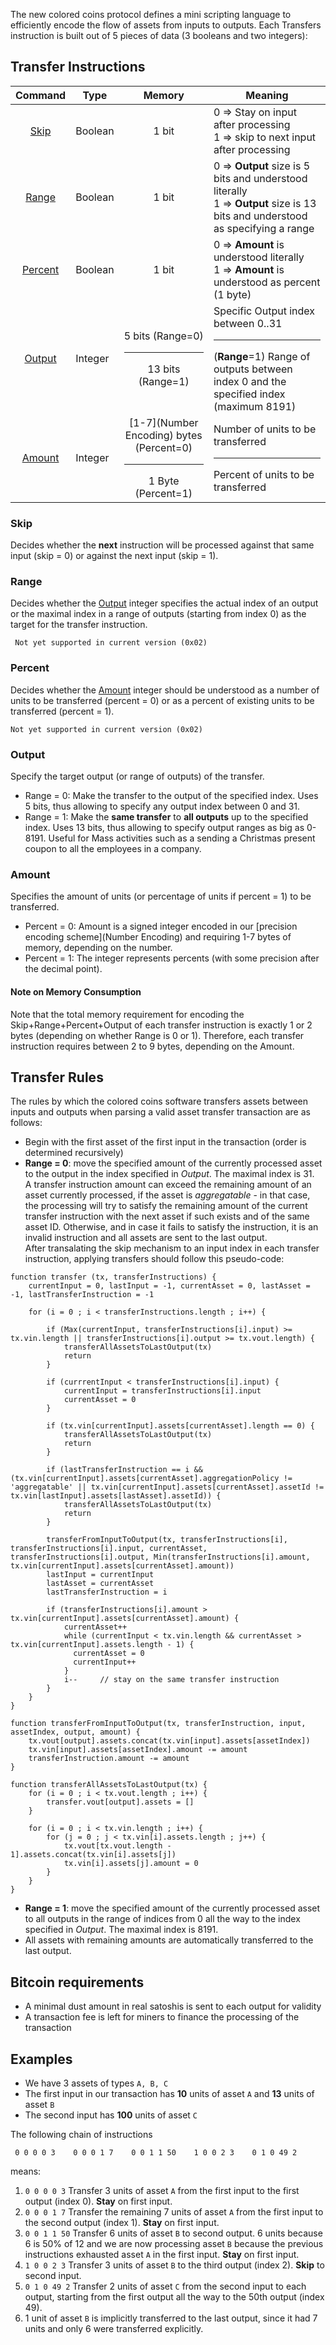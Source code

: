 The new colored coins protocol defines a mini scripting language to efficiently encode the flow of assets from inputs to outputs.
Each Transfers instruction is built out of 5 pieces of data (3 booleans and two integers):

## Transfer Instructions

|Command            |Type   |Memory |Meaning|
|:-----------------:|-------|:---:|-------|
|[Skip](#skip)      |Boolean|1 bit  |0 => Stay on input after processing<br/>1 => skip to next input after processing|
|[Range](#range)    |Boolean|1 bit   |0 => **Output** size is 5 bits and understood literally<br/>1 => **Output** size is 13 bits and understood as specifying a range|
|[Percent](#percent)|Boolean|1 bit   |0 => **Amount** is understood literally<br/>1 => **Amount** is understood as percent (1 byte)
|[Output](#output)  |Integer|5 bits (Range=0)<hr/>13 bits (Range=1)| Specific Output index between 0..31<hr/>(**Range**=1) Range of outputs between index 0 and the specified index (maximum 8191)
|[Amount](#amount)|Integer|[1-7](Number Encoding) bytes (Percent=0)<hr/>1 Byte (Percent=1)| Number of units to be transferred <hr/> Percent of units to be transferred


### Skip
Decides whether the **next** instruction will be processed against that same input (skip = 0) or against the next input (skip = 1).

### Range
Decides whether the [Output](#output) integer specifies the actual index of an output or the maximal index in a range of outputs (starting from index 0) as the target for the transfer instruction.

` Not yet supported in current version (0x02)`

### Percent
Decides whether the [Amount](#amount) integer should be understood as a number of units to be transferred (percent = 0) or as a percent of existing units to be transferred (percent = 1).

`Not yet supported in current version (0x02)`

### Output
Specify the target output (or range of outputs) of the transfer.

* Range = 0: Make the transfer to the output of the specified index. 
Uses 5 bits, thus allowing to specify any output index between 0 and 31. 
* Range = 1: Make the **same transfer** to **all outputs** up to the specified index.
Uses 13 bits, thus allowing to specify output ranges as big as 0-8191. Useful for Mass activities such as a sending a Christmas present coupon to all the employees in a company.  

### Amount
Specifies the amount of units (or percentage of units if percent = 1) to be transferred. 
* Percent = 0: Amount is a signed integer encoded in our [precision encoding scheme](Number Encoding) and requiring 1-7 bytes of memory, depending on the number.
* Percent = 1: The integer represents percents (with some precision after the decimal point).

#### Note on Memory Consumption
Note that the total memory requirement for encoding the Skip+Range+Percent+Output of each transfer instruction is exactly 1 or 2 bytes (depending on whether Range is 0 or 1). Therefore, each transfer instruction requires between 2 to 9 bytes, depending on the Amount.

## Transfer Rules

The rules by which the colored coins software transfers assets between inputs and outputs when parsing a valid asset transfer transaction are as follows:
* Begin with the first asset of the first input in the transaction (order is determined recursively) 
* **Range = 0**: move the specified amount of the currently processed asset to the output in the index specified in *Output*. The maximal index is 31.<br> 
A transfer instruction amount can exceed the remaining amount of an asset currently processed, if the asset is *aggregatable* - in that case, the processing will try to satisfy the remaining amount of the current transfer instruction with the next asset if such exists and of the same asset ID.
Otherwise, and in case it fails to satisfy the instruction, it is an invalid instruction and all assets are sent to the last output.<br>
After transalating the skip mechanism to an input index in each transfer instruction, applying transfers should follow this pseudo-code:
```
function transfer (tx, transferInstructions) {
	currentInput = 0, lastInput = -1, currentAsset = 0, lastAsset = -1, lastTransferInstruction = -1

	for (i = 0 ; i < transferInstructions.length ; i++) {

		if (Max(currentInput, transferInstructions[i].input) >= tx.vin.length || transferInstructions[i].output >= tx.vout.length) {
			transferAllAssetsToLastOutput(tx)
			return			
		}

		if (currrentInput < transferInstructions[i].input) {
			currentInput = transferInstructions[i].input
			currentAsset = 0
		}

		if (tx.vin[currentInput].assets[currentAsset].length == 0) {
			transferAllAssetsToLastOutput(tx)
			return		
		}

		if (lastTransferInstruction == i && (tx.vin[currentInput].assets[currentAsset].aggregationPolicy != 'aggregatable' || tx.vin[currentInput].assets[currentAsset].assetId != tx.vin[lastInput].assets[lastAsset].assetId)) {
			transferAllAssetsToLastOutput(tx)
			return			
		}

		transferFromInputToOutput(tx, transferInstructions[i], transferInstructions[i].input, currentAsset, transferInstructions[i].output, Min(transferInstructions[i].amount, tx.vin[currentInput].assets[currentAsset].amount))
		lastInput = currentInput
		lastAsset = currentAsset
		lastTransferInstruction = i
                
		if (transferInstructions[i].amount > tx.vin[currentInput].assets[currentAsset].amount) {
	  	    currentAsset++
	        while (currentInput < tx.vin.length && currentAsset > tx.vin[currentInput].assets.length - 1) {
	          currentAsset = 0
	          currentInput++
    	    }
  		    i--		// stay on the same transfer instruction
	  	}
	}
}

function transferFromInputToOutput(tx, transferInstruction, input, assetIndex, output, amount) {
	tx.vout[output].assets.concat(tx.vin[input].assets[assetIndex])
	tx.vin[input].assets[assetIndex].amount -= amount
	transferInstruction.amount -= amount
}

function transferAllAssetsToLastOutput(tx) {
	for (i = 0 ; i < tx.vout.length ; i++) {
		transfer.vout[output].assets = []
	}

	for (i = 0 ; i < tx.vin.length ; i++) {
		for (j = 0 ; j < tx.vin[i].assets.length ; j++) {
			tx.vout[tx.vout.length - 1].assets.concat(tx.vin[i].assets[j])
			tx.vin[i].assets[j].amount = 0
		}
	}
}
```
* **Range = 1**: move the specified amount of the currently processed asset to all outputs in the range of indices from 0 all the way to the index specified in *Output*. The maximal index is 8191.
* All assets with remaining amounts are automatically transferred to the last output.

## Bitcoin requirements
* A minimal dust amount in real satoshis is sent to each output for validity
* A transaction fee is left for miners to finance the processing of the transaction

## Examples
* We have 3 assets of types `A, B, C`
* The first input in our transaction has **10** units of asset `A` and **13** units of asset `B`
* The second input has **100** units of asset `C`

The following chain of instructions
```
 0 0 0 0 3    0 0 0 1 7    0 0 1 1 50    1 0 0 2 3    0 1 0 49 2
```
means:
 
1. `0 0 0 0 3` Transfer 3 units of asset `A` from the first input to the first output (index 0). **Stay** on first input.
1. `0 0 0 1 7` Transfer the remaining 7 units of asset `A` from the first input to the second output (index 1). **Stay** on first input.
1. `0 0 1 1 50` Transfer 6 units of asset `B` to second output. 6 units because 6 is 50% of 12 and we are now processing asset `B` because the previous instructions exhausted asset `A` in the first input. **Stay** on first input.
1. `1 0 0 2 3` Transfer 3 units of asset `B` to the third output (index 2). **Skip** to second input.
1. `0 1 0 49 2` Transfer 2 units of asset `C` from the second input to each output, starting from the first output all the way to the 50th output (index 49).
1. 1 unit of asset `B` is implicitly transferred to the last output, since it had 7 units and only 6 were transferred explicitly.